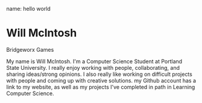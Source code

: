 name: hello world

# Will McIntosh
Bridgeworx Games

My name is Will McIntosh. I'm a Computer Science Student at Portland State University.
I really enjoy working with people, collaborating, and sharing ideas/strong opinions.
I also really like working on difficult projects with people and coming up with creative solutions.
my Github account has a link to my website, as well as my projects I've completed in path in Learning Computer Science.
